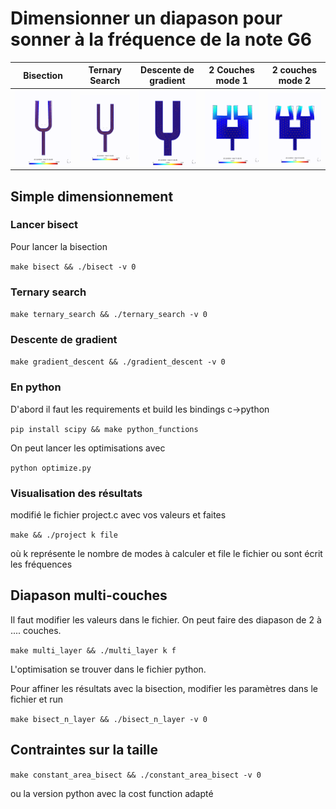 # Dimensionner un diapason pour sonner à la fréquence de la note G6

| Bisection | Ternary Search | Descente de gradient | 2 Couches mode 1 | 2 couches mode 2 |
| --------- | -------------- | -------------------- | --------- | ------ |
| ![bisec anim](images/bisect.gif) | ![ts anim](images/ternary_search.gif) | ![gd anim](images/gradient_descent.gif) | ![2layer anim](images/2layer.gif) | ![2layer mode2](images/2layersecond.gif) |

## Simple dimensionnement


### Lancer bisect

Pour lancer la bisection

```make bisect && ./bisect -v 0```

### Ternary search

```make ternary_search && ./ternary_search -v 0```

### Descente de gradient

```make gradient_descent && ./gradient_descent -v 0```

### En python

D'abord il faut les requirements et build les bindings c->python

```pip install scipy && make python_functions```

On peut lancer les optimisations avec

```python optimize.py```

### Visualisation des résultats

modifié le fichier project.c avec vos valeurs et faites

```make && ./project k file```

où k représente le nombre de modes à calculer et file le fichier ou sont écrit les fréquences

## Diapason multi-couches

Il faut modifier les valeurs dans le fichier. On peut faire des diapason de 2 à .... couches.

```make multi_layer && ./multi_layer k f```

L'optimisation se trouver dans le fichier python.

Pour affiner les résultats avec la bisection, modifier les paramètres dans le fichier et run

```make bisect_n_layer && ./bisect_n_layer -v 0```

## Contraintes sur la taille

```make constant_area_bisect && ./constant_area_bisect -v 0```

ou la version python avec la cost function adapté
